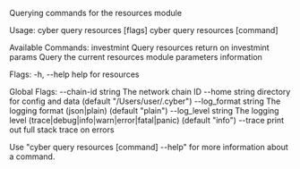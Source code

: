 Querying commands for the resources module

Usage:
  cyber query resources [flags]
  cyber query resources [command]

Available Commands:
  investmint  Query resources return on investmint
  params      Query the current resources module parameters information

Flags:
  -h, --help   help for resources

Global Flags:
      --chain-id string     The network chain ID
      --home string         directory for config and data (default "/Users/user/.cyber")
      --log_format string   The logging format (json|plain) (default "plain")
      --log_level string    The logging level (trace|debug|info|warn|error|fatal|panic) (default "info")
      --trace               print out full stack trace on errors

Use "cyber query resources [command] --help" for more information about a command.
